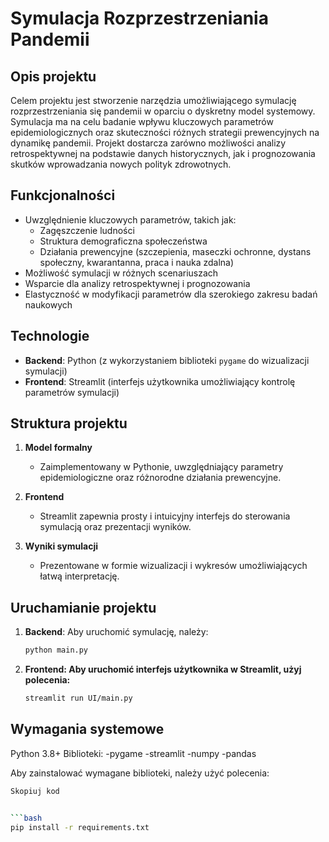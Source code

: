 # Symulacja Rozprzestrzeniania Pandemii

## Opis projektu

Celem projektu jest stworzenie narzędzia umożliwiającego symulację rozprzestrzeniania się pandemii w oparciu o dyskretny model systemowy. Symulacja ma na celu badanie wpływu kluczowych parametrów epidemiologicznych oraz skuteczności różnych strategii prewencyjnych na dynamikę pandemii. Projekt dostarcza zarówno możliwości analizy retrospektywnej na podstawie danych historycznych, jak i prognozowania skutków wprowadzania nowych polityk zdrowotnych.

## Funkcjonalności

- Uwzględnienie kluczowych parametrów, takich jak:
  - Zagęszczenie ludności
  - Struktura demograficzna społeczeństwa
  - Działania prewencyjne (szczepienia, maseczki ochronne, dystans społeczny, kwarantanna, praca i nauka zdalna)
- Możliwość symulacji w różnych scenariuszach
- Wsparcie dla analizy retrospektywnej i prognozowania
- Elastyczność w modyfikacji parametrów dla szerokiego zakresu badań naukowych

## Technologie

- **Backend**: Python (z wykorzystaniem biblioteki `pygame` do wizualizacji symulacji)
- **Frontend**: Streamlit (interfejs użytkownika umożliwiający kontrolę parametrów symulacji)

## Struktura projektu

1. **Model formalny**
   - Zaimplementowany w Pythonie, uwzględniający parametry epidemiologiczne oraz różnorodne działania prewencyjne.

2. **Frontend**
   - Streamlit zapewnia prosty i intuicyjny interfejs do sterowania symulacją oraz prezentacji wyników.

3. **Wyniki symulacji**
   - Prezentowane w formie wizualizacji i wykresów umożliwiających łatwą interpretację.

## Uruchamianie projektu

1. **Backend**:
   Aby uruchomić symulację, należy:
   ```bash
   python main.py
   
2. **Frontend: Aby uruchomić interfejs użytkownika w Streamlit, użyj polecenia:**
   ```bash
   streamlit run UI/main.py

## Wymagania systemowe

Python 3.8+
Biblioteki:
-pygame
-streamlit
-numpy
-pandas

Aby zainstalować wymagane biblioteki, należy użyć polecenia:
```bash
Skopiuj kod


```bash
pip install -r requirements.txt
